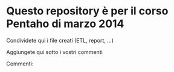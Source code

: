 ﻿# Questo repository è per il corso Pentaho di marzo 2014

Condividete qui i file creati (ETL, report, ...)

Aggiungete qui sotto i vostri commenti

Commenti:
